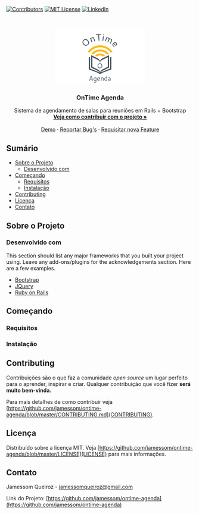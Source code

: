 <!--
*** Thanks for checking out this README Template. If you have a suggestion that would
*** make this better please fork the repo and create a pull request or simple open
*** an issue with the tag "enhancement".
*** Thanks again! Now go create something AMAZING! :D
-->

<!-- PROJECT SHIELDS -->
<!--
*** I'm using markdown "reference style" links for readability.
*** Reference links are enclosed in brackets [ ] instead of parentheses ( ).
*** See the bottom of this document for the declaration of the reference variables
*** for build-url, contributors-url, etc. This is an optional, concise syntax you may use.
*** https://www.markdownguide.org/basic-syntax/#reference-style-links
-->

<!-- [![Build Status][build-shield]][build-url]-->
[![Contributors][contributors-shield]][contributors-url]
[![MIT License][license-shield]][license-url]
[![LinkedIn][linkedin-shield]][linkedin-url]



<!-- PROJECT LOGO -->
<br />
<p align="center">
  <a href="https://github.com/jamessom/ontime-agenda/">
    <img src="https://github.com/jamessom/ontime-agenda/blob/master/app/assets/images/logo_3.png" alt="Logo" >
  </a>

  <h3 align="center">OnTime Agenda</h3>

  <p align="center">
    Sistema de agendamento de salas para reuniões em Rails + Bootstrap
    <br />
    <a href="https://github.com/jamessom/ontime-agenda/blob/master/CONTRIBUTING.md"><strong>Veja como contribuir com o projeto »</strong></a>
    <br />
    <br />
    <a href="https://ontime-agenda.herokuapp.com/">Demo</a>
    ·
    <a href="https://github.com/jamessom/ontime-agenda/issues">Reportar Bug's</a>
    ·
    <a href="https://github.com/jamessom/ontime-agenda/issues">Requisitar nova Feature</a>
  </p>
</p>



<!-- Sumário -->
## Sumário

* [Sobre o Projeto](#sobre-o-projeto)
  * [Desenvolvido com](#desenvolvido-com)
* [Começando](#começando)
  * [Requisitos](#requisitos)
  * [Instalação](#instalação)
* [Contributing](#contributing)
* [Licença](#licença)
* [Contato](#contato)



<!-- Sobre o Projeto -->
## Sobre o Projeto

<!--[![Product Name Screen Shot][product-screenshot]](https://ontime-agenda.herokuapp.com/)-->


### Desenvolvido com
This section should list any major frameworks that you built your project using. Leave any add-ons/plugins for the acknowledgements section. Here are a few examples.
* [Bootstrap](https://getbootstrap.com)
* [JQuery](https://jquery.com)
* [Ruby on Rails](https://rubyonrails.org/)



<!-- Começando -->
## Começando

### Requisitos

### Instalação


<!-- CONTRIBUTING -->
## Contributing

Contribuições são o que faz a comunidade _open source_ um lugar perfeito para o aprender, inspirar e criar.
Qualquer contribuição que você fizer **será muito bem-vinda.**

Para mais detalhes de como contribuir veja [https://github.com/jamessom/ontime-agenda/blob/master/CONTRIBUTING.md](CONTRIBUTING).



<!-- Licença -->
## Licença

Distribuído sobre a licença MIT. Veja [https://github.com/jamessom/ontime-agenda/blob/master/LICENSE](LICENSE) para mais informações.



<!-- Contato -->
## Contato

Jamessom Queiroz - jamessomqueiroz@gmail.com

Link do Projeto: [https://github.com/jamessom/ontime-agenda](https://github.com/jamessom/ontime-agenda)


<!-- MARKDOWN LINKS & IMAGES -->
<!-- https://www.markdownguide.org/basic-syntax/#reference-style-links -->
<!--
[coverage-url]: 
[coverage-shield]: https://img.shields.io/codecov/c/github/jamessom/ontime-agenda.svg?style=flat-square
[build-url]: #
[build-shield]: https://img.shields.io/badge/build-passing-brightgreen.svg?style=flat-square
[product-screenshot]: #
-->
[contributors-shield]: https://img.shields.io/badge/contributors-1-orange.svg?style=flat-square
[contributors-url]: https://github.com/jamessom/ontime-agenda/graphs/contributors
[license-shield]: https://img.shields.io/badge/license-MIT-blue.svg?style=flat-square
[license-url]: https://choosealicense.com/licenses/mit
[linkedin-shield]: https://img.shields.io/badge/-LinkedIn-black.svg?style=flat-square&logo=linkedin&colorB=555
[linkedin-url]: https://www.linkedin.com/in/jamessomqueiroz/